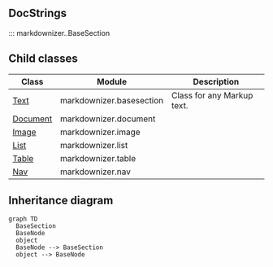 ## DocStrings

::: markdownizer..BaseSection




## Child classes

|Class|Module|Description|
|--|----|--|
|[Text](Text.md)|markdownizer.basesection|Class for any Markup text.|
|[Document](Document.md)|markdownizer.document||
|[Image](Image.md)|markdownizer.image||
|[List](List.md)|markdownizer.list||
|[Table](Table.md)|markdownizer.table||
|[Nav](Nav.md)|markdownizer.nav||


## Inheritance diagram

```mermaid
graph TD
  BaseSection
  BaseNode
  object
  BaseNode --> BaseSection
  object --> BaseNode
```
